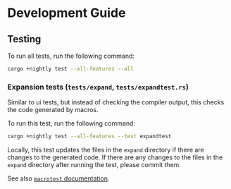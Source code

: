 # Development Guide

## Testing

To run all tests, run the following command:

```sh
cargo +nightly test --all-features --all
```

### Expansion tests (`tests/expand`, `tests/expandtest.rs`)

Similar to ui tests, but instead of checking the compiler output, this checks
the code generated by macros.

To run this test, run the following command:

```sh
cargo +nightly test --all-features --test expandtest
```

Locally, this test updates the files in the `expand` directory if there are
changes to the generated code. If there are any changes to the files in the
`expand` directory after running the test, please commit them.

See also [`macrotest` documentation](https://docs.rs/macrotest).
